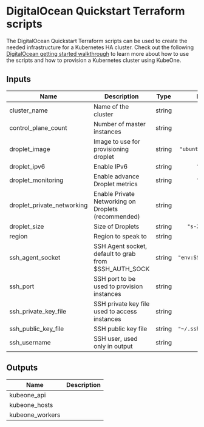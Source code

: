 # DigitalOcean Quickstart Terraform scripts

The DigitalOcean Quickstart Terraform scripts can be used to create the needed infrastructure for a Kubernetes HA cluster.
Check out the following [DigitalOcean getting started walkthrough][do-quickstart] to learn more about how to use the
scripts and how to provision a Kubernetes cluster using KubeOne.

[do-quickstart]: https://github.com/kubermatic/kubeone/blob/master/docs/quickstart-digitalocean.md

## Inputs

| Name | Description | Type | Default | Required |
|------|-------------|:----:|:-----:|:-----:|
| cluster\_name | Name of the cluster | string | n/a | yes |
| control\_plane\_count | Number of master instances | string | `"3"` | no |
| droplet\_image | Image to use for provisioning droplet | string | `"ubuntu-18-04-x64"` | no |
| droplet\_ipv6 | Enable IPv6 | string | `"false"` | no |
| droplet\_monitoring | Enable advance Droplet metrics | string | `"false"` | no |
| droplet\_private\_networking | Enable Private Networking on Droplets (recommended) | string | `"true"` | no |
| droplet\_size | Size of Droplets | string | `"s-2vcpu-4gb"` | no |
| region | Region to speak to | string | `"fra1"` | no |
| ssh\_agent\_socket | SSH Agent socket, default to grab from $SSH_AUTH_SOCK | string | `"env:SSH_AUTH_SOCK"` | no |
| ssh\_port | SSH port to be used to provision instances | string | `"22"` | no |
| ssh\_private\_key\_file | SSH private key file used to access instances | string | `""` | no |
| ssh\_public\_key\_file | SSH public key file | string | `"~/.ssh/id_rsa.pub"` | no |
| ssh\_username | SSH user, used only in output | string | `"root"` | no |

## Outputs

| Name | Description |
|------|-------------|
| kubeone\_api |  |
| kubeone\_hosts |  |
| kubeone\_workers |  |

